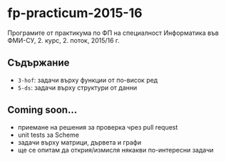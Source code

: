 # fp-practicum-2015-16
Програмите от практикума по ФП на специалност Информатика във ФМИ-СУ, 2. курс, 2. поток, 2015/16 г.

## Съдържание
* `3-hof`: задачи върху функции от по-висок ред
* `5-ds`: задачи върху структури от данни

## Coming soon...
* приемане на решения за проверка чрез pull request
* unit tests за Scheme
* задачи върху матрици, дървета и графи
* ще се опитам да открия/измисля някакви по-интересни задачи
